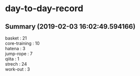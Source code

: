 # day-to-day-record  
## Summary  (2019-02-03 16:02:49.594166)  
basket : 21  
core-training : 10  
hatena : 3  
jump-rope : 7  
qiita : 1  
strech : 24  
work-out : 3  
